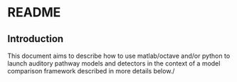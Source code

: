 # README #

## Introduction

This document aims to describe how to use matlab/octave and/or python to launch auditory pathway
models and detectors in the context of a model comparison framework described in more details below./


